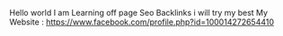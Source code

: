Hello world  I am Learning off page Seo Backlinks  i will try my best
My Website : https://www.facebook.com/profile.php?id=100014272654410